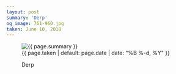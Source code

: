 ```yaml
---
layout: post
summary: 'Derp'
og_image: 761-960.jpg
taken: June 10, 2018
---
```


<figure class="post">
 <img alt="{{ page.summary }}" sizes="(min-width: 700px) 50vw, calc(100vw - 2rem)" src="{{ site.assets_url }}/761-480.jpg" srcset="{{ site.assets_url }}/761-240.jpg 240w, {{ site.assets_url }}/761-480.jpg 480w, {{ site.assets_url }}/761-720.jpg 720w, {{ site.assets_url }}/761-960.jpg 960w"/>
 <figcaption>
  <time>
   {{ page.taken | default: page.date | date: "%B %-d, %Y" }}
  </time>
  <p>
   Derp
  </p>
 </figcaption>
</figure>
